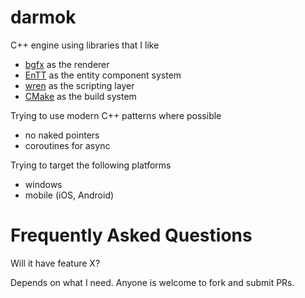 darmok
====

C++ engine using libraries that I like

* [bgfx](https://github.com/bkaradzic/bgfx) as the renderer
* [EnTT](https://github.com/skypjack/entt) as the entity component system
* [wren](https://github.com/wren-lang/wren) as the scripting layer
* [CMake](https://cmake.org/) as the build system 

Trying to use modern C++ patterns where possible

* no naked pointers
* coroutines for async

Trying to target the following platforms

* windows
* mobile (iOS, Android)

Frequently Asked Questions
====

Will it have feature X?

Depends on what I need. Anyone is welcome to fork and submit PRs.